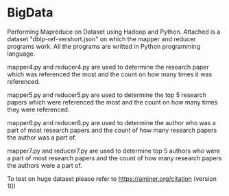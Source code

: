 # BigData
Performing Mapreduce on Dataset using Hadoop and Python.
Attached is a dataset "dblp-ref-vershort.json" on which the mapper and reducer programs work.
All the programs are writted in Python programming language.

mapper4.py and reducer4.py are used to determine the research paper which was referenced the most and the count on how many times it was referenced.

mapper5.py and reducer5.py are used to determine the top 5 research papers which were referenced the most and the count on how many times they were referenced.

mapper6.py and reducer6.py are used to determine the author who was a part of most research papers and the count of how many research papers the author was a part of.

mapper7.py and reducer7.py are used to determine top 5 authors who were a part of most research papers and the count of how many research papers the authors were a part of.


To test on huge dataset please refer to https://aminer.org/citation (version 10)
